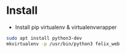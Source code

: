 # Install
* Install pip virtualenv & virtualenvwrapper

```bash
sudo apt install python3-dev
mkvirtualenv -p /usr/bin/python3 felix_web

```